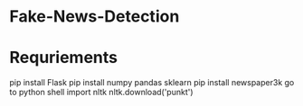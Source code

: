 # Fake-News-Detection

# Requriements 

pip install Flask
pip install numpy pandas sklearn
pip install newspaper3k
go to python shell
import nltk
nltk.download('punkt')


